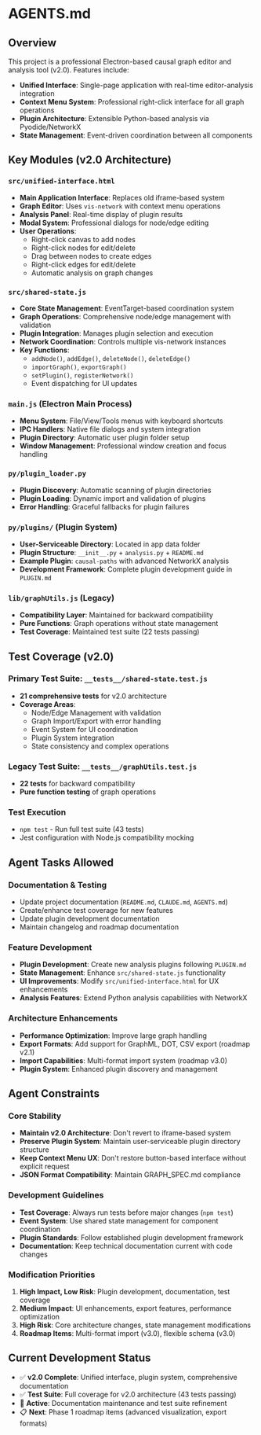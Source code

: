 # AGENTS.md

## Overview

This project is a professional Electron-based causal graph editor and analysis tool (v2.0). Features include:
- **Unified Interface**: Single-page application with real-time editor-analysis integration
- **Context Menu System**: Professional right-click interface for all graph operations  
- **Plugin Architecture**: Extensible Python-based analysis via Pyodide/NetworkX
- **State Management**: Event-driven coordination between all components

## Key Modules (v2.0 Architecture)

### `src/unified-interface.html`
- **Main Application Interface**: Replaces old iframe-based system
- **Graph Editor**: Uses `vis-network` with context menu operations
- **Analysis Panel**: Real-time display of plugin results
- **Modal System**: Professional dialogs for node/edge editing
- **User Operations**:
  - Right-click canvas to add nodes
  - Right-click nodes for edit/delete
  - Drag between nodes to create edges
  - Right-click edges for edit/delete
  - Automatic analysis on graph changes

### `src/shared-state.js`
- **Core State Management**: EventTarget-based coordination system
- **Graph Operations**: Comprehensive node/edge management with validation
- **Plugin Integration**: Manages plugin selection and execution
- **Network Coordination**: Controls multiple vis-network instances
- **Key Functions**:
  - `addNode()`, `addEdge()`, `deleteNode()`, `deleteEdge()`
  - `importGraph()`, `exportGraph()`
  - `setPlugin()`, `registerNetwork()`
  - Event dispatching for UI updates

### `main.js` (Electron Main Process)
- **Menu System**: File/View/Tools menus with keyboard shortcuts
- **IPC Handlers**: Native file dialogs and system integration
- **Plugin Directory**: Automatic user plugin folder setup
- **Window Management**: Professional window creation and focus handling

### `py/plugin_loader.py`
- **Plugin Discovery**: Automatic scanning of plugin directories
- **Plugin Loading**: Dynamic import and validation of plugins
- **Error Handling**: Graceful fallbacks for plugin failures

### `py/plugins/` (Plugin System)
- **User-Serviceable Directory**: Located in app data folder
- **Plugin Structure**: `__init__.py` + `analysis.py` + `README.md`
- **Example Plugin**: `causal-paths` with advanced NetworkX analysis
- **Development Framework**: Complete plugin development guide in `PLUGIN.md`

### `lib/graphUtils.js` (Legacy)
- **Compatibility Layer**: Maintained for backward compatibility
- **Pure Functions**: Graph operations without state management
- **Test Coverage**: Maintained test suite (22 tests passing)

## Test Coverage (v2.0)

### Primary Test Suite: `__tests__/shared-state.test.js`
- **21 comprehensive tests** for v2.0 architecture
- **Coverage Areas**:
  - Node/Edge Management with validation
  - Graph Import/Export with error handling
  - Event System for UI coordination
  - Plugin System integration
  - State consistency and complex operations

### Legacy Test Suite: `__tests__/graphUtils.test.js`  
- **22 tests** for backward compatibility
- **Pure function testing** of graph operations

### Test Execution
- `npm test` - Run full test suite (43 tests)
- Jest configuration with Node.js compatibility mocking

## Agent Tasks Allowed

### Documentation & Testing
- Update project documentation (`README.md`, `CLAUDE.md`, `AGENTS.md`)
- Create/enhance test coverage for new features
- Update plugin development documentation
- Maintain changelog and roadmap documentation

### Feature Development
- **Plugin Development**: Create new analysis plugins following `PLUGIN.md`
- **State Management**: Enhance `src/shared-state.js` functionality
- **UI Improvements**: Modify `src/unified-interface.html` for UX enhancements
- **Analysis Features**: Extend Python analysis capabilities with NetworkX

### Architecture Enhancements
- **Performance Optimization**: Improve large graph handling
- **Export Formats**: Add support for GraphML, DOT, CSV export (roadmap v2.1)
- **Import Capabilities**: Multi-format import system (roadmap v3.0)
- **Plugin System**: Enhanced plugin discovery and management

## Agent Constraints

### Core Stability
- **Maintain v2.0 Architecture**: Don't revert to iframe-based system
- **Preserve Plugin System**: Maintain user-serviceable plugin directory structure
- **Keep Context Menu UX**: Don't restore button-based interface without explicit request
- **JSON Format Compatibility**: Maintain GRAPH_SPEC.md compliance

### Development Guidelines
- **Test Coverage**: Always run tests before major changes (`npm test`)
- **Event System**: Use shared state management for component coordination
- **Plugin Standards**: Follow established plugin development framework
- **Documentation**: Keep technical documentation current with code changes

### Modification Priorities
1. **High Impact, Low Risk**: Plugin development, documentation, test coverage
2. **Medium Impact**: UI enhancements, export features, performance optimization  
3. **High Risk**: Core architecture changes, state management modifications
4. **Roadmap Items**: Multi-format import (v3.0), flexible schema (v3.0)

## Current Development Status

- ✅ **v2.0 Complete**: Unified interface, plugin system, comprehensive documentation
- ✅ **Test Suite**: Full coverage for v2.0 architecture (43 tests passing)
- 🚧 **Active**: Documentation maintenance and test suite refinement
- 📋 **Next**: Phase 1 roadmap items (advanced visualization, export formats)